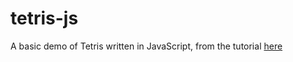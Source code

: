 # tetris-js
A basic demo of Tetris written in JavaScript, from the tutorial [here](https://www.youtube.com/watch?v=H2aW5V46khA) 
